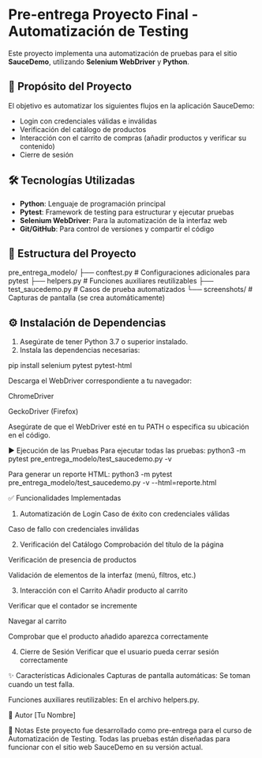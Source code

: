 # Pre-entrega Proyecto Final - Automatización de Testing

Este proyecto implementa una automatización de pruebas para el sitio **SauceDemo**, utilizando **Selenium WebDriver** y **Python**.

## 🎯 Propósito del Proyecto

El objetivo es automatizar los siguientes flujos en la aplicación SauceDemo:

- Login con credenciales válidas e inválidas
- Verificación del catálogo de productos
- Interacción con el carrito de compras (añadir productos y verificar su contenido)
- Cierre de sesión

## 🛠️ Tecnologías Utilizadas

- **Python**: Lenguaje de programación principal
- **Pytest**: Framework de testing para estructurar y ejecutar pruebas
- **Selenium WebDriver**: Para la automatización de la interfaz web
- **Git/GitHub**: Para control de versiones y compartir el código

## 📁 Estructura del Proyecto

pre_entrega_modelo/
├── conftest.py # Configuraciones adicionales para pytest
├── helpers.py # Funciones auxiliares reutilizables
├── test_saucedemo.py # Casos de prueba automatizados
└── screenshots/ # Capturas de pantalla (se crea automáticamente)

## ⚙️ Instalación de Dependencias

1. Asegúrate de tener Python 3.7 o superior instalado.
2. Instala las dependencias necesarias:

pip install selenium pytest pytest-html

Descarga el WebDriver correspondiente a tu navegador:

ChromeDriver

GeckoDriver (Firefox)

Asegúrate de que el WebDriver esté en tu PATH o especifica su ubicación en el código.

▶️ Ejecución de las Pruebas
Para ejecutar todas las pruebas:
python3 -m pytest pre_entrega_modelo/test_saucedemo.py -v

Para generar un reporte HTML:
python3 -m pytest pre_entrega_modelo/test_saucedemo.py -v --html=reporte.html

✅ Funcionalidades Implementadas

1. Automatización de Login
   Caso de éxito con credenciales válidas

Caso de fallo con credenciales inválidas

2. Verificación del Catálogo
   Comprobación del título de la página

Verificación de presencia de productos

Validación de elementos de la interfaz (menú, filtros, etc.)

3. Interacción con el Carrito
   Añadir producto al carrito

Verificar que el contador se incremente

Navegar al carrito

Comprobar que el producto añadido aparezca correctamente

4. Cierre de Sesión
   Verificar que el usuario pueda cerrar sesión correctamente

✨ Características Adicionales
Capturas de pantalla automáticas: Se toman cuando un test falla.

Funciones auxiliares reutilizables: En el archivo helpers.py.

👤 Autor
[Tu Nombre]

📝 Notas
Este proyecto fue desarrollado como pre-entrega para el curso de Automatización de Testing.
Todas las pruebas están diseñadas para funcionar con el sitio web SauceDemo en su versión actual.

